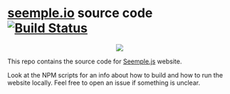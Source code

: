 # [seemple.io](https://seemple.js.org) source code [![Build Status](https://travis-ci.org/seemplejs/seemple.io.svg)](https://travis-ci.org/seemplejs/seemple.io)

<p align="center"><img src="http://i.imgur.com/42Lyr6F.png"></p>

This repo contains the source code for [Seemple.js](https://github.com/finom/seemple) website.

Look at the NPM scripts for an info about how to build and how to run the website locally. Feel free to open an issue if something is unclear.
